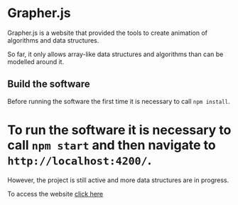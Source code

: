 


# Grapher.js
Grapher.js is a website that provided the tools to create animation of algorithms and data structures.


So far, it only allows array-like data structures and algorithms than can be modelled around it.


## Build the software

Before running the software the first time it is necessary to call `npm install`.

To run the software it is necessary to call `npm start` and then navigate to `http://localhost:4200/`. 
=======
However, the project is still active and more data structures are in progress.

To access the website [click here](https://amantini1997.github.io/GrapherJS)

